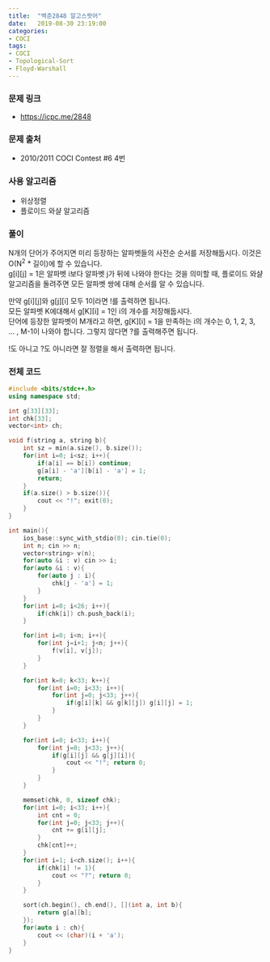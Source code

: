 ```yaml
---
title:  "백준2848 알고스팟어"
date:   2019-08-30 23:19:00
categories:
- COCI
tags:
- COCI
- Topological-Sort
- Floyd-Warshall
---
```


### 문제 링크
* https://icpc.me/2848

### 문제 출처
* 2010/2011 COCI Contest #6 4번

### 사용 알고리즘
* 위상정렬
* 플로이드 와샬 알고리즘

### 풀이
N개의 단어가 주어지면 미리 등장하는 알파벳들의 사전순 순서를 저장해둡시다. 이것은 O(N<sup>2</sup> * 길이)에 할 수 있습니다.<br>
g[i][j] = 1은 알파벳 i보다 알파벳 j가 뒤에 나와야 한다는 것을 의미할 때, 플로이드 와샬 알고리즘을 돌려주면 모든 알파벳 쌍에 대해 순서를 알 수 있습니다.

만약 g[i][j]와 g[j][i] 모두 1이라면 !를 출력하면 됩니다.<Br>
모든 알파벳 K에대해서 g[K][i] = 1인 i의 개수를 저장해둡시다.<br>
단어에 등장한 알파벳이 M개라고 하면, g[K][i] = 1을 만족하는 i의 개수는 0, 1, 2, 3, ... , M-1이 나와야 합니다. 그렇지 않다면 ?를 출력해주면 됩니다.

!도 아니고 ?도 아니라면 잘 정렬을 해서 출력하면 됩니다.

### 전체 코드
```cpp
#include <bits/stdc++.h>
using namespace std;

int g[33][33];
int chk[33];
vector<int> ch;

void f(string a, string b){
	int sz = min(a.size(), b.size());
	for(int i=0; i<sz; i++){
		if(a[i] == b[i]) continue;
		g[a[i] - 'a'][b[i] - 'a'] = 1;
		return;
	}
	if(a.size() > b.size()){
		cout << "!"; exit(0);
	}
}

int main(){
	ios_base::sync_with_stdio(0); cin.tie(0);
	int n; cin >> n;
	vector<string> v(n);
	for(auto &i : v) cin >> i;
	for(auto &i : v){
		for(auto j : i){
			chk[j - 'a'] = 1;
		}
	}
	for(int i=0; i<26; i++){
		if(chk[i]) ch.push_back(i);
	}

	for(int i=0; i<n; i++){
		for(int j=i+1; j<n; j++){
			f(v[i], v[j]);
		}
	}

	for(int k=0; k<33; k++){
		for(int i=0; i<33; i++){
			for(int j=0; j<33; j++){
				if(g[i][k] && g[k][j]) g[i][j] = 1;
			}
		}
	}

	for(int i=0; i<33; i++){
		for(int j=0; j<33; j++){
			if(g[i][j] && g[j][i]){
				cout << "!"; return 0;
			}
		}
	}

	memset(chk, 0, sizeof chk);
	for(int i=0; i<33; i++){
		int cnt = 0;
		for(int j=0; j<33; j++){
			cnt += g[i][j];
		}
		chk[cnt]++;
	}
	for(int i=1; i<ch.size(); i++){
		if(chk[i] != 1){
			cout << "?"; return 0;
		}
	}

	sort(ch.begin(), ch.end(), [](int a, int b){
		return g[a][b];
	});
	for(auto i : ch){
		cout << (char)(i + 'a');
	}
}
```

